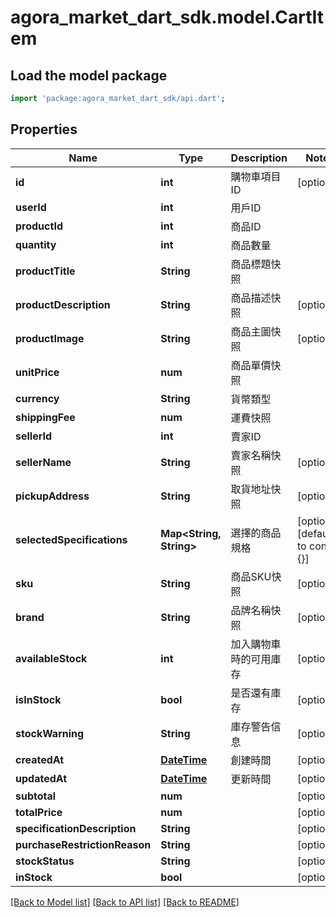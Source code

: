 # agora_market_dart_sdk.model.CartItem

## Load the model package
```dart
import 'package:agora_market_dart_sdk/api.dart';
```

## Properties
Name | Type | Description | Notes
------------ | ------------- | ------------- | -------------
**id** | **int** | 購物車項目ID | [optional] 
**userId** | **int** | 用戶ID | 
**productId** | **int** | 商品ID | 
**quantity** | **int** | 商品數量 | 
**productTitle** | **String** | 商品標題快照 | 
**productDescription** | **String** | 商品描述快照 | [optional] 
**productImage** | **String** | 商品主圖快照 | [optional] 
**unitPrice** | **num** | 商品單價快照 | 
**currency** | **String** | 貨幣類型 | 
**shippingFee** | **num** | 運費快照 | 
**sellerId** | **int** | 賣家ID | 
**sellerName** | **String** | 賣家名稱快照 | [optional] 
**pickupAddress** | **String** | 取貨地址快照 | [optional] 
**selectedSpecifications** | **Map<String, String>** | 選擇的商品規格 | [optional] [default to const {}]
**sku** | **String** | 商品SKU快照 | [optional] 
**brand** | **String** | 品牌名稱快照 | [optional] 
**availableStock** | **int** | 加入購物車時的可用庫存 | [optional] 
**isInStock** | **bool** | 是否還有庫存 | [optional] 
**stockWarning** | **String** | 庫存警告信息 | [optional] 
**createdAt** | [**DateTime**](DateTime.md) | 創建時間 | [optional] 
**updatedAt** | [**DateTime**](DateTime.md) | 更新時間 | [optional] 
**subtotal** | **num** |  | [optional] 
**totalPrice** | **num** |  | [optional] 
**specificationDescription** | **String** |  | [optional] 
**purchaseRestrictionReason** | **String** |  | [optional] 
**stockStatus** | **String** |  | [optional] 
**inStock** | **bool** |  | [optional] 

[[Back to Model list]](../README.md#documentation-for-models) [[Back to API list]](../README.md#documentation-for-api-endpoints) [[Back to README]](../README.md)


